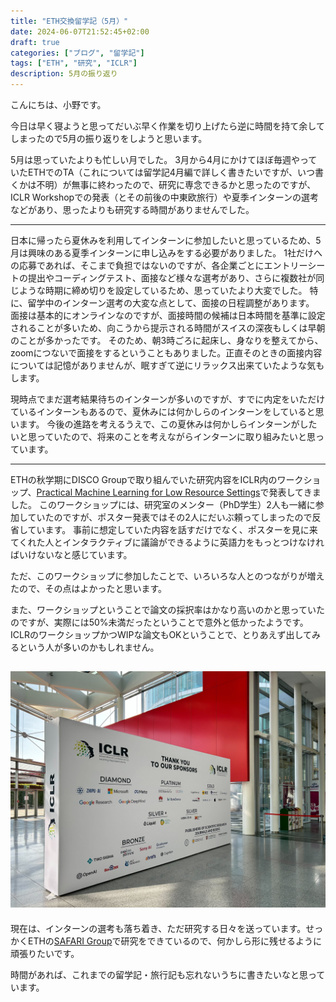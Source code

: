 ```yaml
---
title: "ETH交換留学記（5月）"
date: 2024-06-07T21:52:45+02:00
draft: true
categories: ["ブログ", "留学記"]
tags: ["ETH", "研究", "ICLR"]
description: 5月の振り返り
---
```


こんにちは、小野です。

今日は早く寝ようと思ってだいぶ早く作業を切り上げたら逆に時間を持て余してしまったので5月の振り返りをしようと思います。

5月は思っていたよりも忙しい月でした。
3月から4月にかけてほぼ毎週やっていたETHでのTA（これについては留学記4月編で詳しく書きたいですが、いつ書くかは不明）が無事に終わったので、研究に専念できるかと思ったのですが、ICLR Workshopでの発表（とその前後の中東欧旅行）や夏季インターンの選考などがあり、思ったよりも研究する時間がありませんでした。

---

日本に帰ったら夏休みを利用してインターンに参加したいと思っているため、5月は興味のある夏季インターンに申し込みをする必要がありました。
1社だけへの応募であれば、そこまで負担ではないのですが、各企業ごとにエントリーシートの提出やコーディングテスト、面接など様々な選考があり、さらに複数社が同じような時期に締め切りを設定しているため、思っていたより大変でした。
特に、留学中のインターン選考の大変な点として、面接の日程調整があります。
面接は基本的にオンラインなのですが、面接時間の候補は日本時間を基準に設定されることが多いため、向こうから提示される時間がスイスの深夜もしくは早朝のことが多かったです。
そのため、朝3時ごろに起床し、身なりを整えてから、zoomにつないで面接をするということもありました。正直そのときの面接内容については記憶がありませんが、眠すぎて逆にリラックス出来ていたような気もします。

現時点でまだ選考結果待ちのインターンが多いのですが、すでに内定をいただけているインターンもあるので、夏休みには何かしらのインターンをしていると思います。
今後の進路を考えるうえで、この夏休みは何かしらインターンがしたいと思っていたので、将来のことを考えながらインターンに取り組みたいと思っています。

---

ETHの秋学期にDISCO Groupで取り組んでいた研究内容をICLR内のワークショップ、[Practical Machine Learning for Low Resource Settings](https://pml4dc.github.io/iclr2024/)で発表してきました。
このワークショップには、研究室のメンター（PhD学生）2人も一緒に参加していたのですが、ポスター発表ではその2人にだいぶ頼ってしまったので反省しています。
事前に想定していた内容を話すだけでなく、ポスターを見に来てくれた人とインタラクティブに議論ができるように英語力をもっとつけなければいけないなと感じています。

ただ、このワークショップに参加したことで、いろいろな人とのつながりが増えたので、その点はよかったと思います。

また、ワークショップということで論文の採択率はかなり高いのかと思っていたのですが、実際には50%未満だったということで意外と低かったようです。
ICLRのワークショップかつWIPな論文もOKということで、とりあえず出してみるという人が多いのかもしれません。

![ICLR](/img/2024/05/iclr.jpg#center)
---

現在は、インターンの選考も落ち着き、ただ研究する日々を送っています。せっかくETHの[SAFARI Group](https://safari.ethz.ch/)で研究をできているので、何かしら形に残せるように頑張りたいです。

時間があれば、これまでの留学記・旅行記も忘れないうちに書きたいなと思っています。
